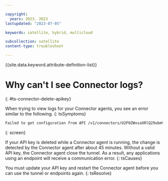```yaml
---

copyright:
  years: 2023, 2023
lastupdated: "2023-07-05"

keywords: satellite, hybrid, multicloud

subcollection: satellite
content-type: troubleshoot

---
```


{{site.data.keyword.attribute-definition-list}}

# Why can't I see Connector logs?
{: #ts-connector-delete-apikey}


When trying to view logs for your Connector agents, you see an error similar to the following.
{: tsSymptoms}

```sh
Failed to get configuration from API /v1/connectors/U2F0ZWxsaXRlQ29ubmVjdG9yOiJjaTExMGxpdzFwazluMGdybXUyMCI, region us-east, code: 401. IAM Error: "status code: 400. Provided API key could not be found.", API Error: "null"
```
{: screen}

If your API key is deleted while a Connector agent is running, the change is detected by the Connector agent after about 45 minutes. Without a valid API key, the Connector agent close the tunnel. As a result, any applications using an endpoint will receive a communication error.
{: tsCauses}

You must update your API key and restart the Connector agent before you can use the tunnel or endpoints again.
{: tsResolve}


